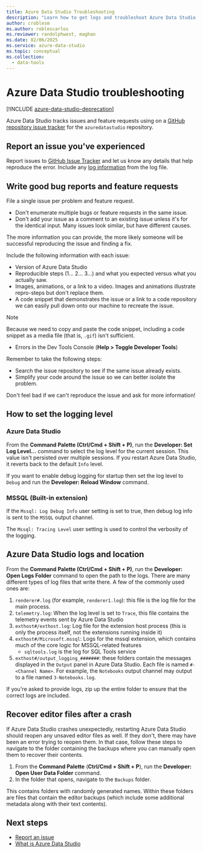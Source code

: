 ```yaml
---
title: Azure Data Studio Troubleshooting
description: "Learn how to get logs and troubleshoot Azure Data Studio, which is helpful in reporting bug reports."
author: croblesm
ms.author: roblescarlos
ms.reviewer: randolphwest, maghan
ms.date: 02/06/2025
ms.service: azure-data-studio
ms.topic: conceptual
ms.collection:
  - data-tools
---
```


# Azure Data Studio troubleshooting

[!INCLUDE [azure-data-studio-deprecation](includes/azure-data-studio-deprecation.md)]

Azure Data Studio tracks issues and feature requests using on a [GitHub repository issue tracker](https://github.com/Microsoft/azuredatastudio/issues) for the `azuredatastudio` repository.

## Report an issue you've experienced

Report issues to [GitHub Issue Tracker](https://github.com/Microsoft/azuredatastudio/issues) and let us know any details that help reproduce the error. Include any [log information](#how-to-set-the-logging-level) from the log file.

## Write good bug reports and feature requests

File a single issue per problem and feature request.

- Don't enumerate multiple bugs or feature requests in the same issue.
- Don't add your issue as a comment to an existing issue unless it's for the identical input. Many issues look similar, but have different causes.

The more information you can provide, the more likely someone will be successful reproducing the issue and finding a fix.

Include the following information with each issue:

- Version of Azure Data Studio
- Reproducible steps (1... 2... 3...) and what you expected versus what you actually saw.
- Images, animations, or a link to a video. Images and animations illustrate repro-steps but don't replace them.
- A code snippet that demonstrates the issue or a link to a code repository we can easily pull down onto our machine to recreate the issue.

> [!NOTE]  
> Because we need to copy and paste the code snippet, including a code snippet as a media file (that is, `.gif`) isn't sufficient.

- Errors in the Dev Tools Console (**Help > Toggle Developer Tools**)

Remember to take the following steps:

- Search the issue repository to see if the same issue already exists.
- Simplify your code around the issue so we can better isolate the problem.

Don't feel bad if we can't reproduce the issue and ask for more information!

## How to set the logging level

### Azure Data Studio

From the **Command Palette (Ctrl/Cmd + Shift + P)**, run the **Developer: Set Log Level...** command to select the log level for the current session. This value isn't persisted over multiple sessions. If you restart Azure Data Studio, it reverts back to the default `Info` level.

If you want to enable debug logging for startup then set the log level to `Debug` and run the **Developer: Reload Window** command.

### MSSQL (Built-in extension)

If the `Mssql: Log Debug Info` user setting is set to true, then debug log info is sent to the `MSSQL` output channel.

The `Mssql: Tracing Level` user setting is used to control the verbosity of the logging.

## Azure Data Studio logs and location

From the **Command Palette (Ctrl/Cmd + Shift + P)**, run the **Developer: Open Logs Folder** command to open the path to the logs. There are many different types of log files that write there. A few of the commonly used ones are:

1. `renderer#.log` (for example, `renderer1.log`): this file is the log file for the main process.
1. `telemetry.log`: When the log level is set to `Trace`, this file contains the telemetry events sent by Azure Data Studio
1. `exthost#/exthost.log`: Log file for the extension host process (this is only the process itself, not the extensions running inside it)
1. `exthost#/Microsoft.mssql`: Logs for the mssql extension, which contains much of the core logic for MSSQL-related features
   - `sqltools.log` is the log for SQL Tools service
1. `exthost#/output_logging_#######`: these folders contain the messages displayed in the `Output` panel in Azure Data Studio. Each file is named `#-<Channel Name>`. For example, the `Notebooks` output channel may output to a file named `3-Notebooks.log`.

If you're asked to provide logs, zip up the entire folder to ensure that the correct logs are included.

## Recover editor files after a crash

If Azure Data Studio crashes unexpectedly, restarting Azure Data Studio should reopen any unsaved editor files as well. If they don't, there may have been an error trying to reopen them. In that case, follow these steps to navigate to the folder containing the backups where you can manually open them to recover their contents.

1. From the **Command Palette** (**Ctrl/Cmd + Shift + P**), run the **Developer: Open User Data Folder** command.
1. In the folder that opens, navigate to the `Backups` folder.

This contains folders with randomly generated names. Within these folders are files that contain the editor backups (which include some additional metadata along with their text contents).

## Next steps

- [Report an issue](https://github.com/Microsoft/azuredatastudio/issues)
- [What is Azure Data Studio](what-is-azure-data-studio.md)

